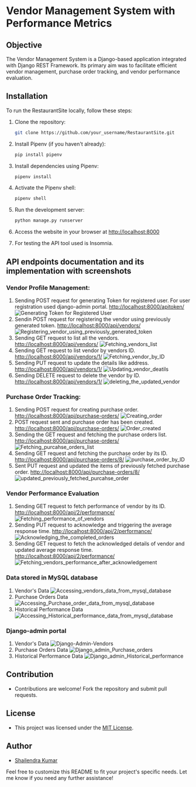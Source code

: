 # Vendor Management System with Performance Metrics

## Objective
The Vendor Management System is a Django-based application integrated with Django REST Framework. Its primary aim was to facilitate efficient vendor management, purchase order tracking, and vendor performance evaluation.

## Installation

To run the RestaurantSite locally, follow these steps:

1. Clone the repository:

    ```bash
    git clone https://github.com/your_username/RestaurantSite.git
    ```


2. Install Pipenv (if you haven't already):

    ```bash
    pip install pipenv
    ```

3. Install dependencies using Pipenv:

    ```bash
    pipenv install
    ```

4. Activate the Pipenv shell:

    ```bash
    pipenv shell
    ```


5. Run the development server:

    ```bash
    python manage.py runserver
    ```

6. Access the website in your browser at [http://localhost:8000](http://localhost:8000)
7. For testing the API tool used is Insomnia.

## API endpoints documentation and its implementation with screenshots
### Vendor Profile Management:

1. Sending POST request for generating Token for registered user. For user registration used django-admin portal.  [http://localhost:8000/apitoken/](http://localhost:8000/apitoken/)
  ![Generating Token for Registered User](Screenshots/Generating_token_for_registered_user.png)
2. Sendin POST request for registering the vendor using previously generated token. [http://localhost:8000/api/vendors/](http://localhost:8000/api/vendors/)
  ![Registering_vendor_using_previously_generated_token](Screenshots/Registering_vendor_using_previously_generated_token.png)
3. Sending GET request to list all the vendors.  [http://localhost:8000/api/vendors/](http://localhost:8000/api/vendors/)
   ![Fetching_vendors_list](Screenshots/Fetching_vendors_list.png)
4. Sending GET request to list vendor by vendors ID. [http://localhost:8000/api/vendors/1/](http://localhost:8000/api/vendors/1)
   ![Fetching_vendor_by_ID](Screenshots/Fetching_vendor_by_ID.png)
5. Sending PUT request to update the details like address. [http://localhost:8000/api/vendors/1/](http://localhost:8000/api/vendors/1/)
   ![Updating_vendor_deatils](Screenshots/Updated_vendors_deatils.png)
6. Sending DELETE request to delete the vendor by ID.  [http://localhost:8000/api/vendors/1/](http://localhost:8000/api/vendors/1/)
   ![deleting_the_updated_vendor](Screenshots/deleting_the_updated_vendor.png)

### Purchase Order Tracking:
1. Sending POST request for creating purchase order. [http://localhost:8000/api/purchase-orders/](http://localhost:8000/api/purchase-orders/)
   ![Creating_order](Screenshots/Creating_order.png)
2. POST request sent and purchase order has been created. [http://localhost:8000/api/purchase-orders/](http://localhost:8000/api/purchase-orders/)
   ![Order_created](Screenshots/Order_created.png)
3. Sending the GET request and fetching the purchase orders list. [http://localhost:8000/api/purchase-orders/](http://localhost:8000/api/purchase-orders/)
   ![Fetching_purcahse_orders_list](Screenshots/Fetching_purcahse_orders_list.png)
4. Sending GET request and fetching the purchase order by its ID.  [http://localhost:8000/api/purchase-orders/8/](http://localhost:8000/api/purchase-orders/8/)
   ![purchase_order_by_ID](Screenshots/purchase_order_by_ID.png)
5. Sent PUT request and updated the items of previously fetched purchase order. [http://localhost:8000/api/purchase-orders/8/](http://localhost:8000/api/purchase-orders/8/)
   ![updated_previously_fetched_purcahse_order](Screenshots/updated_previously_fetched_purcahse_order.png)

### Vendor Performance Evaluation

1. Sending GET request to fetch performance of vendor by its ID.  [http://localhost:8000/api/2/performance/](http://localhost:8000/api/2/performance/)
   ![Fetching_performance_of_vendors](Screenshots/Fetching_performance_of_vendors.png)
2. Sending PUT request to acknowledge and triggering the average response time. [http://localhost:8000/api/2/performance/](http://localhost:8000/api/2/performance/)
   ![Acknowledging_the_completed_orders](Screenshots/Acknowledging_the_completed_orders.png)
3. Sending GET request to fetch the acknowledged details of vendor and updated average response time. [http://localhost:8000/api/2/performance/](http://localhost:8000/api/2/performance/)
   ![Fetching_vendors_performance_after_acknowledgement](Screenshots/Fetching_vendors_performance_after_acknowledgement.png)

### Data stored in MySQL database
1. Vendor's Data
   ![Accessing_vendors_data_from_mysql_database](Screenshots/Accessing_vendors_data_from_mysql_database.png)
2. Purchase Orders Data
   ![Accessing_Purchase_order_data_from_mysql_database](Screenshots/Accessing_Purchase_order_data_from_mysql_database.png)
3. Historical Performance Data
   ![Accessing_Historical_performance_data_from_mysql_database](Screenshots/Accessing_Historical_performance_data_from_mysql_database.png)


### Django-admin portal
1. Vendor's Data
   ![Django-Admin-Vendors](Screenshots/Django-Admin-Vendors.png)
2. Purchase Orders Data
![Django_admin_Purchase_orders](Screenshots/Django_admin_Purchase_orders.png)
3. Historical Performance Data
![Django_admin_Historical_performance](Screenshots/Django_admin_Historical_performance.png)
## Contribution
- Contributions are welcome! Fork the repository and submit pull requests.

## License
- This project was licensed under the [MIT License](LICENSE).

## Author
- [Shailendra Kumar](https://github.com/shail840)

Feel free to customize this README to fit your project's specific needs. Let me know if you need any further assistance!
